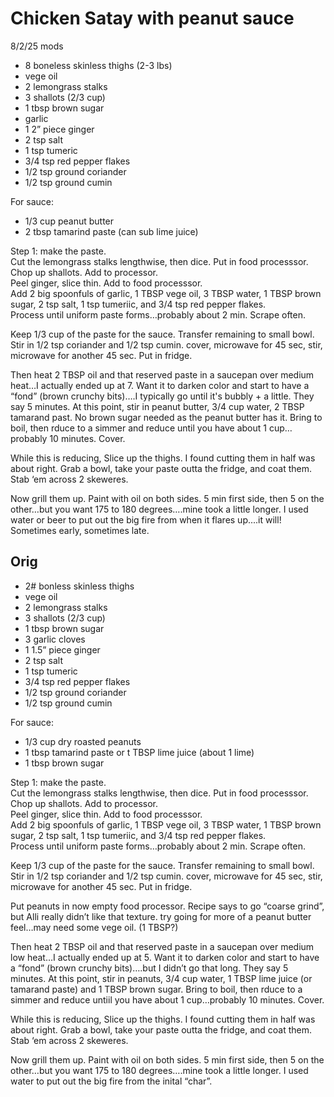# Chicken Satay with peanut sauce
8/2/25 mods

* 8 boneless skinless thighs (2-3 lbs)
* vege oil
* 2 lemongrass stalks
* 3 shallots (2/3 cup)
* 1 tbsp brown sugar
* garlic 
* 1 2” piece ginger 
* 2 tsp salt
* 1 tsp tumeric
* 3/4 tsp red pepper flakes
* 1/2 tsp ground coriander
* 1/2 tsp ground cumin

For sauce:
* 1/3 cup peanut butter
* 2 tbsp tamarind paste (can sub lime juice)

Step 1:  make the paste.  
Cut the lemongrass stalks lengthwise, then dice.  Put in food processsor.  
Chop up shallots. Add to processor.  
Peel ginger, slice thin.  Add to food processsor.   
Add 2 big spoonfuls of garlic, 1 TBSP vege oil, 3 TBSP water, 1 TBSP brown sugar, 2 tsp salt, 1 tsp tumeriic, and 3/4 tsp red pepper flakes.  
Process until uniform paste forms…probably about 2 min.  Scrape often.  

Keep 1/3 cup of the paste for the sauce.  Transfer remaining to small bowl.  Stir in 1/2 tsp coriander and 1/2 tsp cumin.  cover, microwave for 45 sec, stir, microwave for another 45 sec.  Put in fridge.

Then heat 2 TBSP oil and that reserved paste in a saucepan over medium heat…I actually ended up at 7.  Want it to darken color and start to have a “fond” (brown crunchy bits)….I typically go until it's bubbly + a little.  They say 5 minutes.  At this point, stir in peanut butter, 3/4 cup water, 2 TBSP tamarand past.  No brown sugar needed as the peanut butter has it.  Bring to boil, then rduce to a simmer and reduce until you have about 1 cup…probably 10 minutes.  Cover.

While this is reducing, Slice up the thighs.  I found cutting them in half was about right.  Grab a bowl, take your paste outta the fridge, and coat them.  Stab ‘em across 2 skeweres.

Now grill them up.  Paint with oil on both sides.  5 min first side, then 5 on the other…but you want 175 to 180 degrees….mine took a little longer.  I used water or beer to put out the big fire from when it flares up....it will!  Sometimes early, sometimes late.


## Orig

* 2# bonless skinless thighs
* vege oil
* 2 lemongrass stalks
* 3 shallots (2/3 cup)
* 1 tbsp brown sugar
* 3 garlic cloves
* 1 1.5” piece ginger 
* 2 tsp salt
* 1 tsp tumeric
* 3/4 tsp red pepper flakes
* 1/2 tsp ground coriander
* 1/2 tsp ground cumin

For sauce:
* 1/3 cup dry roasted peanuts
* 1 tbsp tamarind paste or t TBSP lime juice (about 1 lime)
* 1 tbsp brown sugar

Step 1:  make the paste.  
Cut the lemongrass stalks lengthwise, then dice.  Put in food processsor.  
Chop up shallots. Add to processor.  
Peel ginger, slice thin.  Add to food processsor.   
Add 2 big spoonfuls of garlic, 1 TBSP vege oil, 3 TBSP water, 1 TBSP brown sugar, 2 tsp salt, 1 tsp tumeriic, and 3/4 tsp red pepper flakes.  
Process until uniform paste forms…probably about 2 min.  Scrape often.  

Keep 1/3 cup of the paste for the sauce.  Transfer remaining to small bowl.  Stir in 1/2 tsp coriander and 1/2 tsp cumin.  cover, microwave for 45 sec, stir, microwave for another 45 sec.  Put in fridge.

Put peanuts in now empty food processor.  Recipe says to go “coarse grind”, but Alli really didn’t like that texture.  try going for more of a peanut butter feel…may need some vege oil.  (1 TBSP?)

Then heat 2 TBSP oil and that reserved paste in a saucepan over medium low heat…I actually ended up at 5.  Want it to darken color and start to have a “fond” (brown crunchy bits)….but I didn’t go that long.  They say 5 minutes.  At this point, stir in peanuts, 3/4 cup water, 1 TBSP lime juice (or tamarand paste) and 1 TBSP brown sugar.  Bring to boil, then rduce to a simmer and reduce untiil you have about 1 cup…probably 10 minutes.  Cover.

While this is reducing, Slice up the thighs.  I found cutting them in half was about right.  Grab a bowl, take your paste outta the fridge, and coat them.  Stab ‘em across 2 skeweres.

Now grill them up.  Paint with oil on both sides.  5 min first side, then 5 on the other…but you want 175 to 180 degrees….mine took a little longer.  I used water to put out the big fire from the inital “char”.

